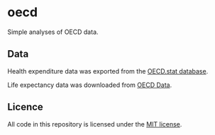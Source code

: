 # oecd

Simple analyses of OECD  data.

## Data

Health expenditure data was exported from the [OECD.stat database](https://stats.oecd.org/Index.aspx?DataSetCode=SHA).

Life expectancy data was downloaded from [OECD Data](https://data.oecd.org/healthstat/life-expectancy-at-birth.htm).

## Licence

All code in this repository is licensed under the [MIT license](LICENSE).